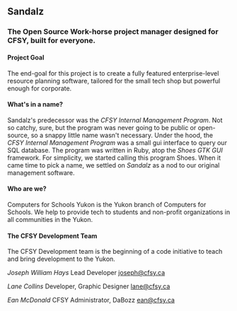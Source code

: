 ## Sandalz
### The Open Source Work-horse project manager designed for CFSY, built for everyone.

#### Project Goal

The end-goal for this project is to create a fully featured enterprise-level resource planning software, tailored for the small tech shop but powerful enough for corporate.

#### What's in a name?

Sandalz's predecessor was the _CFSY Internal Management Program_. Not so catchy, sure, but the program was never going to be public or open-source, so a snappy little name wasn't necessary. Under the hood, the _CFSY Internal Management Program_ was a small gui interface to query our SQL database. The program was written in Ruby, atop the *Shoes GTK GUI* framework. For simplicity, we started calling this program Shoes. When it came time to pick a name, we settled on *_Sandalz_* as a nod to our original management software.

#### Who are we?

Computers for Schools Yukon is the Yukon branch of Computers for Schools. We help to provide tech to students and non-profit organizations in all communities in the Yukon.

#### The CFSY Development Team

The CFSY Development team is the beginning of a code initiative to teach and bring development to the Yukon.

*Joseph William Hays*
Lead Developer
joseph@cfsy.ca

*Lane Collins*
Developer, Graphic Designer
lane@cfsy.ca

*Ean McDonald*
CFSY Administrator, DaBozz
ean@cfsy.ca